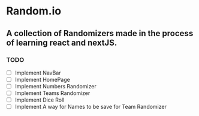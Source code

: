 # Random.io

## A collection of Randomizers made in the process of learning react and nextJS.

### TODO
- [ ] Implement NavBar
- [ ] Implement HomePage
- [ ] Implement Numbers Randomizer
- [ ] Implement Teams Randomizer
- [ ] Implement Dice Roll
- [ ] Implement A way for Names to be save for Team Randomizer
<!-- - [ ]  -->
